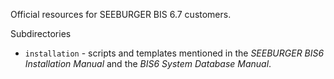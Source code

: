 Official resources for SEEBURGER BIS 6.7 customers.

Subdirectories

* `installation` - scripts and templates mentioned in the *SEEBURGER BIS6 Installation Manual* and the *BIS6 System Database Manual*.
